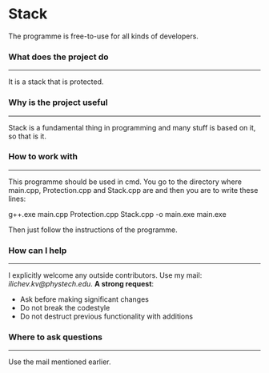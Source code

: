 # Stack

The programme is free-to-use for all kinds of developers.
### What does the project do
***
It is a stack that is protected.

### Why is the project useful
***
Stack is a fundamental thing in programming and many stuff is based on it, so that is it.

### How to work with
***
This programme should be used in cmd. You go to the directory where main.cpp, Protection.cpp and Stack.cpp are and then you are to write these lines:

g++.exe main.cpp Protection.cpp Stack.cpp -o main.exe
main.exe  

Then just follow the instructions of the programme.
### How can I help
***
I explicitly welcome any outside contributors. Use my mail: _ilichev.kv@phystech.edu_.
__A strong request__:
* Ask before making significant changes
* Do not break the codestyle
* Do not destruct previous functionality with additions

### Where to ask questions
***
Use the mail mentioned earlier.
